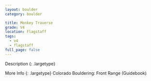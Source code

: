 ```yaml
---
layout: boulder
category: boulder

title: Monkey Traverse
grade: V4
location: Flagstaff
tags:
  - v4
  - flagstaff
full_page: false
---
```


Description
{: .largetype}


More Info
{: .largetype}
Colorado Bouldering: Front Range (Guidebook)
